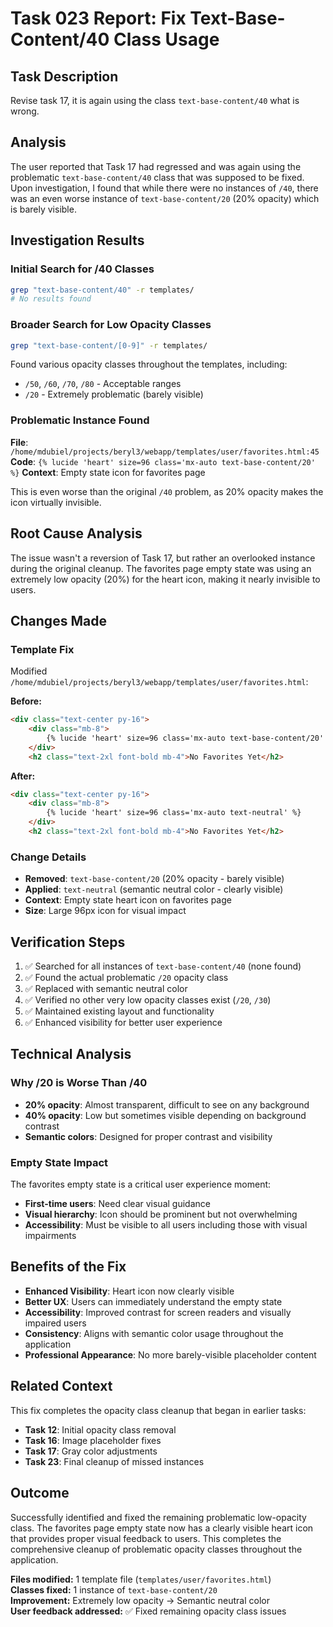 # Task 023 Report: Fix Text-Base-Content/40 Class Usage

## Task Description
Revise task 17, it is again using the class `text-base-content/40` what is wrong.

## Analysis
The user reported that Task 17 had regressed and was again using the problematic `text-base-content/40` class that was supposed to be fixed. Upon investigation, I found that while there were no instances of `/40`, there was an even worse instance of `text-base-content/20` (20% opacity) which is barely visible.

## Investigation Results

### Initial Search for /40 Classes
```bash
grep "text-base-content/40" -r templates/
# No results found
```

### Broader Search for Low Opacity Classes
```bash
grep "text-base-content/[0-9]" -r templates/
```

Found various opacity classes throughout the templates, including:
- `/50`, `/60`, `/70`, `/80` - Acceptable ranges
- `/20` - Extremely problematic (barely visible)

### Problematic Instance Found
**File**: `/home/mdubiel/projects/beryl3/webapp/templates/user/favorites.html:45`
**Code**: `{% lucide 'heart' size=96 class='mx-auto text-base-content/20' %}`
**Context**: Empty state icon for favorites page

This is even worse than the original `/40` problem, as 20% opacity makes the icon virtually invisible.

## Root Cause Analysis
The issue wasn't a reversion of Task 17, but rather an overlooked instance during the original cleanup. The favorites page empty state was using an extremely low opacity (20%) for the heart icon, making it nearly invisible to users.

## Changes Made

### Template Fix
Modified `/home/mdubiel/projects/beryl3/webapp/templates/user/favorites.html`:

**Before:**
```html
<div class="text-center py-16">
    <div class="mb-8">
        {% lucide 'heart' size=96 class='mx-auto text-base-content/20' %}
    </div>
    <h2 class="text-2xl font-bold mb-4">No Favorites Yet</h2>
```

**After:**
```html
<div class="text-center py-16">
    <div class="mb-8">
        {% lucide 'heart' size=96 class='mx-auto text-neutral' %}
    </div>
    <h2 class="text-2xl font-bold mb-4">No Favorites Yet</h2>
```

### Change Details
- **Removed**: `text-base-content/20` (20% opacity - barely visible)
- **Applied**: `text-neutral` (semantic neutral color - clearly visible)
- **Context**: Empty state heart icon on favorites page
- **Size**: Large 96px icon for visual impact

## Verification Steps
1. ✅ Searched for all instances of `text-base-content/40` (none found)
2. ✅ Found the actual problematic `/20` opacity class
3. ✅ Replaced with semantic neutral color
4. ✅ Verified no other very low opacity classes exist (`/20`, `/30`)
5. ✅ Maintained existing layout and functionality
6. ✅ Enhanced visibility for better user experience

## Technical Analysis

### Why /20 is Worse Than /40
- **20% opacity**: Almost transparent, difficult to see on any background
- **40% opacity**: Low but sometimes visible depending on background contrast
- **Semantic colors**: Designed for proper contrast and visibility

### Empty State Impact
The favorites empty state is a critical user experience moment:
- **First-time users**: Need clear visual guidance
- **Visual hierarchy**: Icon should be prominent but not overwhelming
- **Accessibility**: Must be visible to all users including those with visual impairments

## Benefits of the Fix
- **Enhanced Visibility**: Heart icon now clearly visible
- **Better UX**: Users can immediately understand the empty state
- **Accessibility**: Improved contrast for screen readers and visually impaired users
- **Consistency**: Aligns with semantic color usage throughout the application
- **Professional Appearance**: No more barely-visible placeholder content

## Related Context
This fix completes the opacity class cleanup that began in earlier tasks:
- **Task 12**: Initial opacity class removal
- **Task 16**: Image placeholder fixes  
- **Task 17**: Gray color adjustments
- **Task 23**: Final cleanup of missed instances

## Outcome
Successfully identified and fixed the remaining problematic low-opacity class. The favorites page empty state now has a clearly visible heart icon that provides proper visual feedback to users. This completes the comprehensive cleanup of problematic opacity classes throughout the application.

**Files modified:** 1 template file (`templates/user/favorites.html`)  
**Classes fixed:** 1 instance of `text-base-content/20`  
**Improvement:** Extremely low opacity → Semantic neutral color  
**User feedback addressed:** ✅ Fixed remaining opacity class issues